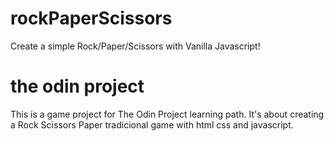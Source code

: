 # rockPaperScissors

Create a simple Rock/Paper/Scissors with Vanilla Javascript!

# the odin project
This is a game project for The Odin Project learning path.
It's about creating a Rock Scissors Paper tradicional game 
with html css and javascript.


